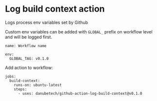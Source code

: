 # Log build context action

Logs process env variables set by Github  

Custom env variables can be added with `GLOBAL_` prefix on workflow level and will be logged first.
```
name: Workflow name

env:
  GLOBAL_TAG: v0.1.0
```

Add action to workflow:
```
jobs:
  build-context:
    runs-on: ubuntu-latest
    steps:
      - uses: danubetech/github-action-log-build-context@v0.1.0
```
